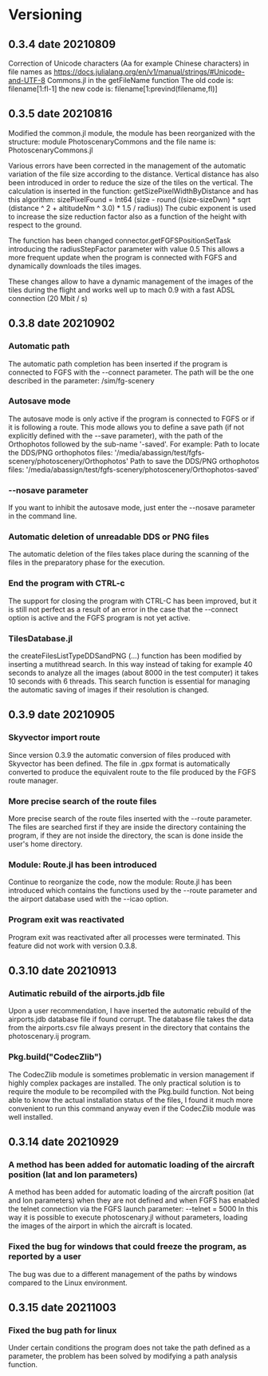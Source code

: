 # Versioning

## 0.3.4 date 20210809

Correction of Unicode characters (Aa for example Chinese characters) in file names as https://docs.julialang.org/en/v1/manual/strings/#Unicode-and-UTF-8
Commons.jl in the getFileName function
The old code is: filename[1:fl-1]
the new code is: filename[1:prevind(filename,fl)]

## 0.3.5 date 20210816

Modified the common.jl module, the module has been reorganized with the structure:
module PhotoscenaryCommons and the file name is: PhotoscenaryCommons.jl

Various errors have been corrected in the management of the automatic variation of the file size according to the distance. Vertical distance has also been introduced in order to reduce the size of the tiles on the vertical. The calculation is inserted in the function: getSizePixelWidthByDistance and has this algorithm:
sizePixelFound = Int64 (size - round ((size-sizeDwn) * sqrt (distance ^ 2 + altitudeNm ^ 3.0) * 1.5 / radius))
The cubic exponent is used to increase the size reduction factor also as a function of the height with respect to the ground.

The function has been changed connector.getFGFSPositionSetTask introducing the radiusStepFactor parameter with value 0.5 This allows a more frequent update when the program is connected with FGFS and dynamically downloads the tiles images.

These changes allow to have a dynamic management of the images of the tiles during the flight and works well up to mach 0.9 with a fast ADSL connection (20 Mbit / s)

## 0.3.8 date 20210902

### Automatic path
The automatic path completion has been inserted if the program is connected to FGFS with the --connect parameter.
The path will be the one described in the parameter:
/sim/fg-scenery

### Autosave mode
The autosave mode is only active if the program is connected to FGFS or if it is following a route.
This mode allows you to define a save path (if not explicitly defined with the --save parameter), with the path of the Orthophotos followed by the sub-name '-saved'.
For example:
Path to locate the DDS/PNG orthophotos files: '/media/abassign/test/fgfs-scenery/photoscenery/Orthophotos'
Path to save the DDS/PNG orthophotos files: '/media/abassign/test/fgfs-scenery/photoscenery/Orthophotos-saved'

### --nosave parameter
If you want to inhibit the autosave mode, just enter the --nosave parameter in the command line.

### Automatic deletion of unreadable DDS or PNG files
The automatic deletion of the files takes place during the scanning of the files in the preparatory phase for the execution.

### End the program with CTRL-c
The support for closing the program with CTRL-C has been improved, but it is still not perfect as a result of an error in the case that the --connect option is active and the FGFS program is not yet active.

### TilesDatabase.jl
the createFilesListTypeDDSandPNG (...) function has been modified by inserting a mutithread search. In this way instead of taking for example 40 seconds to analyze all the images (about 8000 in the test computer) it takes 10 seconds with 6 threads.
This search function is essential for managing the automatic saving of images if their resolution is changed.

## 0.3.9 date 20210905

### Skyvector import route
Since version 0.3.9 the automatic conversion of files produced with Skyvector has been defined. The file in .gpx format is automatically converted to produce the equivalent route to the file produced by the FGFS route manager.

### More precise search of the route files
More precise search of the route files inserted with the --route parameter. The files are searched first if they are inside the directory containing the program, if they are not inside the directory, the scan is done inside the user's home directory.

### Module: Route.jl has been introduced
Continue to reorganize the code, now the module: Route.jl has been introduced which contains the functions used by the --route parameter and the airport database used with the --icao option.

### Program exit was reactivated
Program exit was reactivated after all processes were terminated. This feature did not work with version 0.3.8.

## 0.3.10 date 20210913

### Autimatic rebuild of the airports.jdb file
Upon a user recommendation, I have inserted the automatic rebuild of the airports.jdb database file if found corrupt. The database file takes the data from the airports.csv file always present in the directory that contains the photoscenary.ij program.

### Pkg.build("CodecZlib")
The CodecZlib module is sometimes problematic in version management if highly complex packages are installed. The only practical solution is to require the module to be recompiled with the Pkg.build function. Not being able to know the actual installation status of the files, I found it much more convenient to run this command anyway even if the CodecZlib module was well installed.

## 0.3.14 date 20210929

### A method has been added for automatic loading of the aircraft position (lat and lon parameters)
A method has been added for automatic loading of the aircraft position (lat and lon parameters) when they are not defined and when FGFS has enabled the telnet connection via the FGFS launch parameter:
--telnet = 5000
In this way it is possible to execute photoscenary.jl without parameters, loading the images of the airport in which the aircraft is located.

### Fixed the bug for windows that could freeze the program, as reported by a user
The bug was due to a different management of the paths by windows compared to the Linux environment.

## 0.3.15 date 20211003

### Fixed the bug path for linux
Under certain conditions the program does not take the path defined as a parameter, the problem has been solved by modifying a path analysis function.

